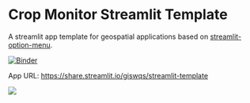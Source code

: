 # Crop Monitor Streamlit Template

A streamlit app template for geospatial applications based on [streamlit-option-menu](https://github.com/victoryhb/streamlit-option-menu).

[![Binder](https://mybinder.org/badge_logo.svg)](https://mybinder.org/v2/gh/giswqs/streamlit-template/master?urlpath=proxy/8501/)

App URL: <https://share.streamlit.io/giswqs/streamlit-template>

![](https://i.imgur.com/xd64mCi.png)
